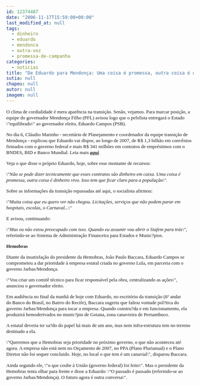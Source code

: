 ```yaml
---
id: 12374487
date: "2006-11-17T15:59:00+00:00"
last_modified_at: null
tags:
  - dinheiro
  - eduardo
  - mendonca
  - outra-vez
  - promessa-de-campanha
categories:
  - noticias
title: "De Eduardo para Mendonça: Uma coisa é promessa, outra coisa é dinheiro vivo"
sutia: null
chapeu: null
autor: null
imagem: null
---
```

<p><FONT size=2></p>
<p><P><FONT face=Verdana>O clima de cordialidade é mera aparência na transição. Senão, vejamos. Para marcar posição, a equipe do governador Mendonça Filho (PFL) avisou logo que o pefelista entregará o Estado \"equilibrado\" ao governador eleito, Eduardo Campos (PSB).</FONT></P></p>
<p><P><FONT face=Verdana>No dia 6, Cláudio Marinho - secretário de Planejamento e coordenador da equipe transição de Mendonça - explicou que Eduardo vai dispor, ao longo de 2007, de R$ 1,3 bilhão em convênios firmados com o governo federal e mais R$ 341 milhões em contratos de empréstimos com o BNDES, BID e Banco Mundial. Leia mais <A href=\"https://jc3.uol.com.br/blogs/jc/2006/11/06/index.php#3160\"><STRONG><EM>aqui</EM></STRONG></A></FONT><FONT face=Verdana>.</FONT></P></p>
<p><P><FONT face=Verdana>Veja o que disse o próprio Eduardo, hoje, sobre esse montante de recursos:</FONT></P><I></p>
<p><P><FONT face=Verdana>\"Não se pode dizer tecnicamente que esses contratos&nbsp;são dinheiro em caixa. Uma coisa é promessa, outra coisa é dinheiro vivo. Isso tem que ficar claro para a população\".</FONT></P></I></p>
<p><P><FONT face=Verdana>Sobre as informações da transição repassadas até aqui, o socialista afirmou: </FONT></P><I></p>
<p><P><FONT face=Verdana>\"Muita coisa que eu quero ver não chegou. Licitações, serviços que não podem parar em hospitais, escolas, o Carnaval...\"</FONT></P></I></p>
<p><P><FONT face=Verdana>E avisou, continuando:</FONT></P><I></p>
<p><P><FONT face=Verdana>\"Mas eu não estou preocupado com isso. Quando eu assumir vou abrir o Siafem para trás\"</FONT></I><FONT face=Verdana>, referindo-se ao Sistema de Administração Financeira para Estados e Munic?pios.</FONT></P><B></p>
<p><P><FONT face=Verdana>Hemobras</FONT></P></B></p>
<p><P><FONT face=Verdana>Diante da insatisfação do presidente da Hemobras, João Paulo Baccara,&nbsp;Eduardo Campos se comprometeu a dar prioridade à empresa estatal criada no governo Lula, em parceria com o governo Jarbas/Mendonça.</FONT></P></p>
<p><P><FONT face=Verdana>\"Vou criar um comitê técnico para ficar responsável pela obra, centralizando as ações\", anunciou o governador eleito.</FONT></P></p>
<p><P><FONT face=Verdana>Em audiência no final da manhã de hoje com Eduardo, no escritório da transição (6º andar do&nbsp;Banco do Brasil, no Bairro do Recife), Baccara sugeriu que faltou vontade pol?tica do governo Jarbas/Mendonça para tocar a empresa. Quando constru?da e em funcionamento, ela produzirá hemoderivados no munic?pio de Goiana, zona canavieira de Pernambuco.</FONT></P></p>
<p><P><FONT face=Verdana>A estatal deveria ter sa?do do papel há mais de um ano, mas nem infra-estrutura tem no terreno destinado a ela. </FONT></P></p>
<p><P><FONT face=Verdana>\"Queremos que a Hemobras seja prioridade no próximo governo, o que não aconteceu até agora. A empresa não está nem no Orçamento de 2007, no PPA (Plano Plurianual) e o Plano Diretor não foi sequer concluido. Hoje, no local o que tem é um canavial\", disparou Baccara. </FONT></P></p>
<p><P><FONT face=Verdana>Ainda segundo ele, \"o que coube à União (governo federal) foi feito\". </FONT></FONT><FONT size=2><FONT face=Verdana>Mas o presidente da Hemobras tenta olhar para frente e disse a Eduardo: \"O passado é passado (referindo-se ao governo Jarbas/Mendonça). O futuro agora é outra conversa\".</FONT></P></FONT> </p>
